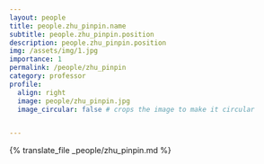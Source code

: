 ```yaml
---
layout: people
title: people.zhu_pinpin.name
subtitle: people.zhu_pinpin.position
description: people.zhu_pinpin.position
img: /assets/img/1.jpg
importance: 1
permalink: /people/zhu_pinpin
category: professor
profile:
  align: right
  image: people/zhu_pinpin.jpg
  image_circular: false # crops the image to make it circular


---
```

{% translate_file _people/zhu_pinpin.md %}